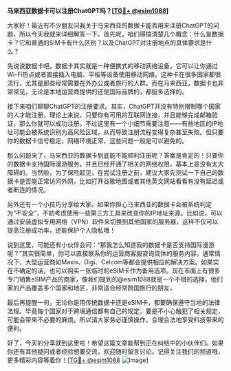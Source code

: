 **马来西亚数据卡可以注册ChatGPT吗？[[TG💪+ @esim1088](https://t.me/s/esim1088)]**

大家好！最近有不少朋友问我关于马来西亚的数据卡能否用来注册ChatGPT的问题，所以今天我就来详细解答一下。首先呢，咱们得搞清楚几个概念：什么是数据卡？它和普通的SIM卡有什么区别？以及ChatGPT对注册地点的具体要求是什么？

先说说数据卡吧。数据卡其实就是一种便携式的移动网络设备，它可以让你通过Wi-Fi热点或者直接插入电脑、平板等设备使用移动网络。这种卡在很多国家都很流行，尤其是那些经常需要在外办公或者旅行的人群。而在马来西亚，数据卡也非常常见，无论是本地运营商提供的还是国际品牌的，都挺多选择的。

接下来咱们聊聊ChatGPT的注册要求。其实，ChatGPT并没有特别限制哪个国家的人才能注册，理论上来说，只要你有可用的互联网连接，并且能够完成邮箱验证，那么你就可以成功注册。不过这里有一个小细节需要注意——有些地区的IP地址可能会被系统识别为高风险区域，从而导致注册流程变得复杂甚至失败。但只要你的数据卡信号稳定，网络环境正常，这些问题一般是可以避免的。

那么问题来了，马来西亚的数据卡到底能不能顺利注册呢？答案是肯定的！只要你的数据卡支持国际漫游服务，并且已经开通了相关的网络权限，基本上是没有太大障碍的。当然啦，为了保险起见，在尝试注册之前，建议大家先测试一下自己的数据卡是否能正常访问外网，比如打开谷歌地图或者其他英文网站看看有没有延迟或者断连的情况。

另外还有一个小技巧分享给大家。如果你担心马来西亚的数据卡会被系统判定为“不安全”，不妨考虑使用一些第三方工具来改变你的IP地址来源。比如说，可以通过安装虚拟专用网络（VPN）软件来切换到其他国家的服务器，这样不仅可以提高注册成功率，还能保护个人隐私哦！

说到这里，可能还有小伙伴会问：“那我怎么知道我的数据卡是否支持国际漫游呢？”其实很简单，你可以直接联系你的运营商客服咨询具体的服务内容。通常情况下，大型运营商如Maxis、Digi、Celcom等都会提供相应的解决方案。如果实在不确定的话，也可以购买一张临时的eSIM卡作为备用选项。现在市面上有很多专门销售eSIM产品的商家，像我们提到的@esim1088就是一个不错的选择，他们家的产品覆盖多个国家和地区，非常适合经常跨国旅行的朋友。

最后再提醒一句，无论你是用传统数据卡还是eSIM卡，都要确保遵守当地的法律法规。毕竟每个国家对于跨境通信都有自己的规定，要是不小心触犯了相关规定，可能会带来不必要的麻烦。所以请大家务必谨慎操作，合理合法地享受科技带来的便利。

好了，今天的分享就到这里啦！希望这篇文章能帮到正在纠结中的小伙伴们。如果你还有其他疑问或者经验想要交流，欢迎随时留言讨论。记得关注我们的频道哦，更多精彩内容等着你！[[TG💪+ @esim1088](https://t.me/s/esim1088) ![Image](https://i.postimg.cc/4NQfJmqS/Snipaste-2025-05-13-00-14-12.png)]